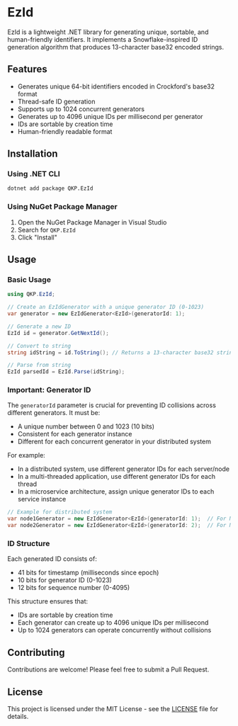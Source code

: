 # EzId

EzId is a lightweight .NET library for generating unique, sortable, and human-friendly identifiers. It implements a Snowflake-inspired ID generation algorithm that produces 13-character base32 encoded strings.

## Features

- Generates unique 64-bit identifiers encoded in Crockford's base32 format
- Thread-safe ID generation
- Supports up to 1024 concurrent generators
- Generates up to 4096 unique IDs per millisecond per generator
- IDs are sortable by creation time
- Human-friendly readable format

## Installation

### Using .NET CLI

```bash
dotnet add package QKP.EzId
```

### Using NuGet Package Manager

1. Open the NuGet Package Manager in Visual Studio
2. Search for `QKP.EzId`
3. Click "Install"

## Usage

### Basic Usage

```csharp
using QKP.EzId;

// Create an EzIdGenerator with a unique generator ID (0-1023)
var generator = new EzIdGenerator<EzId>(generatorId: 1);

// Generate a new ID
EzId id = generator.GetNextId();

// Convert to string
string idString = id.ToString(); // Returns a 13-character base32 string

// Parse from string
EzId parsedId = EzId.Parse(idString);
```

### Important: Generator ID

The `generatorId` parameter is crucial for preventing ID collisions across different generators. It must be:

- A unique number between 0 and 1023 (10 bits)
- Consistent for each generator instance
- Different for each concurrent generator in your distributed system

For example:
- In a distributed system, use different generator IDs for each server/node
- In a multi-threaded application, use different generator IDs for each thread
- In a microservice architecture, assign unique generator IDs to each service instance

```csharp
// Example for distributed system
var node1Generator = new EzIdGenerator<EzId>(generatorId: 1);  // For Node 1
var node2Generator = new EzIdGenerator<EzId>(generatorId: 2);  // For Node 2
```

### ID Structure

Each generated ID consists of:
- 41 bits for timestamp (milliseconds since epoch)
- 10 bits for generator ID (0-1023)
- 12 bits for sequence number (0-4095)

This structure ensures that:
- IDs are sortable by creation time
- Each generator can create up to 4096 unique IDs per millisecond
- Up to 1024 generators can operate concurrently without collisions

## Contributing

Contributions are welcome! Please feel free to submit a Pull Request.

## License

This project is licensed under the MIT License - see the [LICENSE](LICENSE) file for details.
